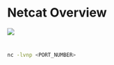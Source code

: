 # Netcat Overview

![](https://github.com/JonmarCorpuz/SecondBrain/blob/main/Assets/Whitespace.png)

#

```Bash
nc -lvnp <PORT_NUMBER>
```
